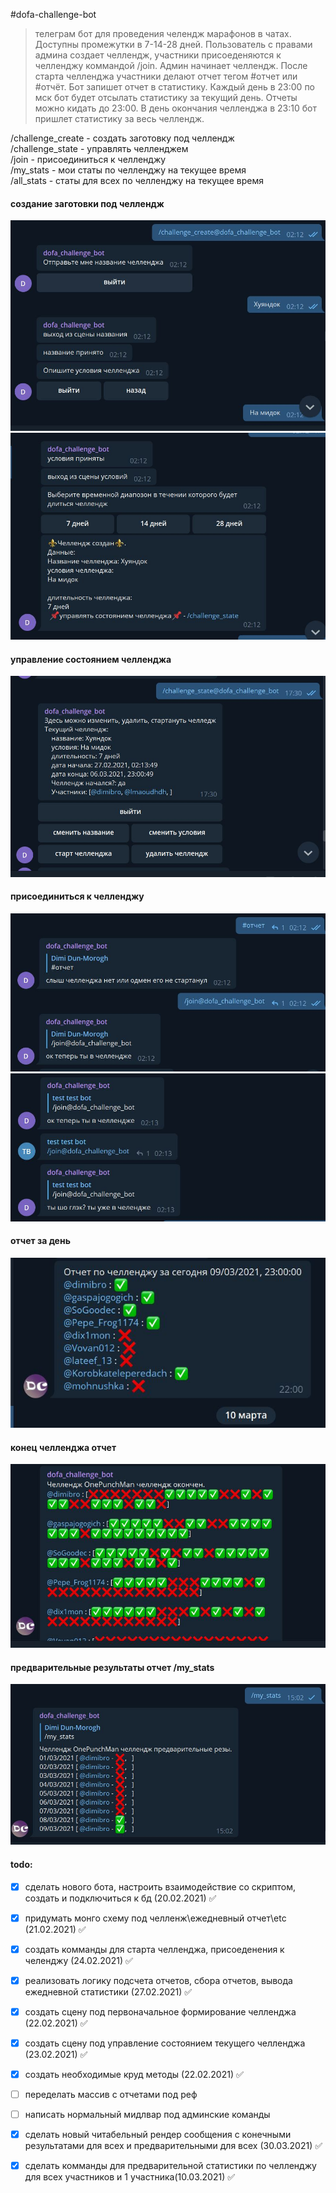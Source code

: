 #dofa-challenge-bot
>телеграм бот для проведения челендж марафонов в чатах. Доступны промежутки в 7-14-28 дней. Пользователь с правами админа создает челлендж, участники присоеденяются к челленджу коммандой /join. Админ начинает челлендж. После старта челленджа участники делают отчет тегом #отчет или #отчёт. Бот запишет отчет в статистику. Каждый день в 23:00 по мск бот будет отсылать статистику за текущий день. Отчеты можно кидать до 23:00. В день окончания челленджа в 23:10 бот пришлет статистику за весь челлендж.

/challenge_create - создать заготовку под челлендж <br>
/challenge_state - управлять челленджем <br>
/join -  присоединиться к челленджу <br>
/my_stats - мои статы по челленджу на текущее время <br>
/all_stats - статы для всех по челленджу на текущее время  <br>

#### создание заготовки под челлендж
![Alt text](images/challengeCreate1.JPG?raw=true "challengeCreate")
![Alt text](images/challengeCreate2.JPG?raw=true "challengeCreate2")
#### управление состоянием челленджа
![Alt text](images/challengeState.JPG?raw=true "challengeState")
#### присоединиться к челленджу
![Alt text](images/joinChallenge.JPG?raw=true "challengeEnd")
![Alt text](images/joinChallenge2.JPG?raw=true "challengeEnd")
#### отчет за день
![Alt text](images/reportToday.JPG?raw=true "reportToday")
#### конец челленджа отчет
![Alt text](images/challengeEnd.JPG?raw=true "challengeEnd")

#### предварительные результаты отчет /my_stats
![Alt text](images/challengePreviRes.JPG?raw=true "challengePreviRes")
#### todo:

- [x] сделать нового бота, настроить взаимодействие со скриптом, создать и подключиться к бд (20.02.2021) ✅
- [x] придумать монго схему под челленж\ежедневный отчет\etc (21.02.2021) ✅
- [x] создать комманды для старта челленджа, присоеденения к челенджу (24.02.2021) ✅
- [x] реализовать логику подсчета отчетов, сбора отчетов, вывода ежедневной статистики (27.02.2021) ✅
- [x] cоздать  сцену под первоначальное формирование челленджа (22.02.2021) ✅
- [x] создать сцену под управление состоянием текущего челленджа (23.02.2021) ✅
- [x] создать необходимые круд методы (22.02.2021) ✅

- [ ] переделать массив с отчетами под  реф
- [ ] написать нормальный мидлвар под админские команды
- [x] сделать новый читабельный рендер сообщения с конечными результатами для всех и предварительными для всех (30.03.2021) ✅
- [x] сделать комманды для предварительной статистики по челленджу для всех участников и 1 участника(10.03.2021) ✅


